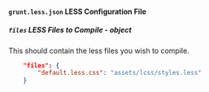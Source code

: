#### `grunt.less.json` LESS Configuration File
##### `files` LESS Files to Compile *- object*
This should contain the less files you wish to compile.
```json
	"files": {
		"default.less.css": "assets/lcss/styles.less"
	}
```